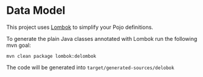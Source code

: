 
# Data Model
This project uses [Lombok](https://projectlombok.org/) to simplify your Pojo definitions.

To generate the plain Java classes annotated with Lombok run the following mvn goal:

```
mvn clean package lombok:delombok
```

The code will be generated into `target/generated-sources/delobok`